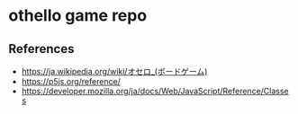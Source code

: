 # othello game repo

## References
- https://ja.wikipedia.org/wiki/オセロ_(ボードゲーム)
- https://p5js.org/reference/
- https://developer.mozilla.org/ja/docs/Web/JavaScript/Reference/Classes
